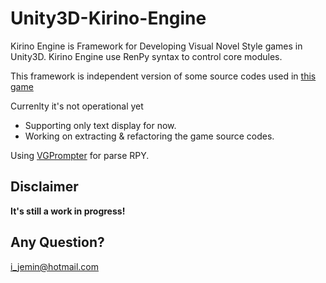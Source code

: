 # Unity3D-Kirino-Engine
Kirino Engine is Framework for Developing Visual Novel Style games in Unity3D.
Kirino Engine use RenPy syntax to control core modules.

This framework is independent version of some source codes used in [this game](https://play.google.com/store/apps/details?id=com.applemint.deregirl&hl=ko)

Currenlty it's not operational yet
- Supporting only text display for now.
- Working on extracting & refactoring the game source codes.

Using [VGPrompter](https://github.com/eugeniusfox/vgprompter) for parse RPY.

## Disclaimer
**It's still a work in progress!**

## Any Question?
i_jemin@hotmail.com
